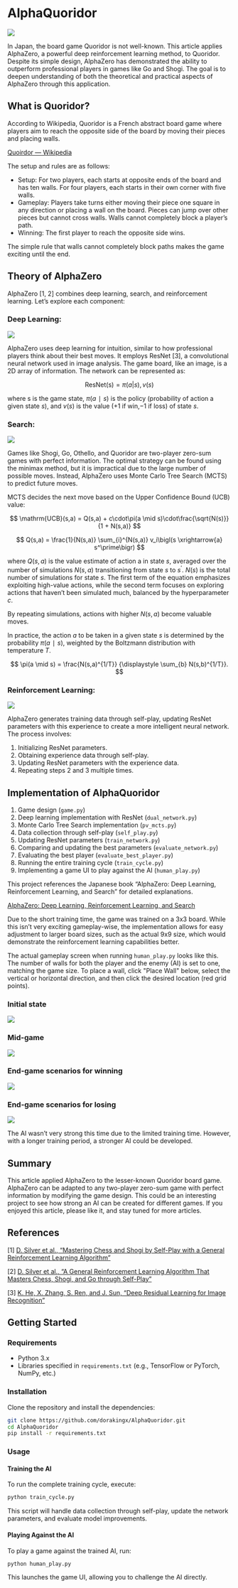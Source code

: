 # AlphaQuoridor

![](./images/quoridor.png)

In Japan, the board game Quoridor is not well-known. This article applies AlphaZero, a powerful deep reinforcement learning method, to Quoridor. Despite its simple design, AlphaZero has demonstrated the ability to outperform professional players in games like Go and Shogi. The goal is to deepen understanding of both the theoretical and practical aspects of AlphaZero through this application.

## What is Quoridor?
According to Wikipedia, Quoridor is a French abstract board game where players aim to reach the opposite side of the board by moving their pieces and placing walls.

[Quoirdor — Wikipedia](https://en.wikipedia.org/wiki/Quoridor)  

The setup and rules are as follows:

- Setup: For two players, each starts at opposite ends of the board and has ten walls. For four players, each starts in their own corner with five walls.
- Gameplay: Players take turns either moving their piece one square in any direction or placing a wall on the board. Pieces can jump over other pieces but cannot cross walls. Walls cannot completely block a player’s path.
- Winning: The first player to reach the opposite side wins.
  
The simple rule that walls cannot completely block paths makes the game exciting until the end.

## Theory of AlphaZero
AlphaZero [1, 2] combines deep learning, search, and reinforcement learning. Let’s explore each component:

### Deep Learning:
![](./images/deep_learning.png)

AlphaZero uses deep learning for intuition, similar to how professional players think about their best moves. It employs ResNet [3], a convolutional neural network used in image analysis. The game board, like an image, is a 2D array of information. The network can be represented as:

$$
\mathrm{ResNet(s)} = \pi(a|s), v(s)
$$

where s is the game state, $\pi(a∣s)$ is the policy (probability of action a given state $s$), and $v(s)$ is the value ($+1$ if win,$-1$ if loss) of state $s$.

### Search:

![](./images/mcts.png)

Games like Shogi, Go, Othello, and Quoridor are two-player zero-sum games with perfect information. The optimal strategy can be found using the minimax method, but it is impractical due to the large number of possible moves. Instead, AlphaZero uses Monte Carlo Tree Search (MCTS) to predict future moves.

MCTS decides the next move based on the Upper Confidence Bound (UCB) value:

$$
\mathrm{UCB}(s,a) = Q(s,a) + c\cdot\pi(a \mid s)\cdot\frac{\sqrt{N(s)}}{1 + N(s,a)}
$$

$$
Q(s,a) = \frac{1}{N(s,a)} \sum_{i}^{N(s,a)} v_i\bigl(s \xrightarrow{a} s^\prime\bigr)
$$


where $Q(s,a)$ is the value estimate of action a in state $s$, averaged over the number of simulations $N(s,a)$ transitioning from state $s$ to $s^\prime$. $N(s)$ is the total number of simulations for state $s$. The first term of the equation emphasizes exploiting high-value actions, while the second term focuses on exploring actions that haven’t been simulated much, balanced by the hyperparameter $c$.

By repeating simulations, actions with higher $N(s,a)$ become valuable moves.

In practice, the action $a$ to be taken in a given state $s$ is determined by the probability $\pi(a∣s)$, weighted by the Boltzmann distribution with temperature $T$.

$$
\pi(a \mid s) = \frac{N(s,a)^{1/T}} {\displaystyle \sum_{b} N(s,b)^{1/T}}.
$$

### Reinforcement Learning:

![](./images/reinforcement_learning.png)

AlphaZero generates training data through self-play, updating ResNet parameters with this experience to create a more intelligent neural network. The process involves:

1. Initializing ResNet parameters.
2. Obtaining experience data through self-play.
3. Updating ResNet parameters with the experience data.
4. Repeating steps 2 and 3 multiple times.


## Implementation of AlphaQuoridor
1. Game design (`game.py`)
2. Deep learning implementation with ResNet (`dual_network.py`)
3. Monte Carlo Tree Search implementation (`pv_mcts.py`)
4. Data collection through self-play (`self_play.py`)
5. Updating ResNet parameters (`train_network.py`)
6. Comparing and updating the best parameters (`evaluate_network.py`)
7. Evaluating the best player (`evaluate_best_player.py`)
8. Running the entire training cycle (`train_cycle.py`)
9. Implementing a game UI to play against the AI (`human_play.py`)

This project references the Japanese book “AlphaZero: Deep Learning, Reinforcement Learning, and Search” for detailed explanations.

[AlphaZero: Deep Learning, Reinforcement Learning, and Search](https://www.borndigital.co.jp/book/14383/)

Due to the short training time, the game was trained on a 3x3 board. While this isn’t very exciting gameplay-wise, the implementation allows for easy adjustment to larger board sizes, such as the actual 9x9 size, which would demonstrate the reinforcement learning capabilities better.

The actual gameplay screen when running `human_play.py` looks like this. The number of walls for both the player and the enemy (AI) is set to one, matching the game size. To place a wall, click "Place Wall" below, select the vertical or horizontal direction, and then click the desired location (red grid points).

### Initial state
![](./images/initial_state.png)

### Mid-game
![](./images/midgame.png)

### End-game scenarios for winning
![](./images/endgame_winning.png)

### End-game scenarios for losing
![](./images/endgame_losing.png)

The AI wasn’t very strong this time due to the limited training time. However, with a longer training period, a stronger AI could be developed.


## Summary
This article applied AlphaZero to the lesser-known Quoridor board game. AlphaZero can be adapted to any two-player zero-sum game with perfect information by modifying the game design. This could be an interesting project to see how strong an AI can be created for different games. If you enjoyed this article, please like it, and stay tuned for more articles.


## References
[1] [D. Silver et al., “Mastering Chess and Shogi by Self-Play with a General Reinforcement Learning Algorithm”](https://arxiv.org/abs/1712.01815)

[2] [D. Silver et al., “A General Reinforcement Learning Algorithm That Masters Chess, Shogi, and Go through Self-Play”](https://www.science.org/doi/10.1126/science.aar6404)

[3] [K. He, X. Zhang, S. Ren, and J. Sun, “Deep Residual Learning for Image Recognition”](https://arxiv.org/abs/1512.03385)



## Getting Started

### Requirements

- Python 3.x
- Libraries specified in `requirements.txt` (e.g., TensorFlow or PyTorch, NumPy, etc.)

### Installation

Clone the repository and install the dependencies:

```bash
git clone https://github.com/dorakingx/AlphaQuoridor.git
cd AlphaQuoridor
pip install -r requirements.txt
```

### Usage

#### Training the AI

To run the complete training cycle, execute:

```bash
python train_cycle.py
```
This script will handle data collection through self-play, update the network parameters, and evaluate model improvements.

#### Playing Against the AI
To play a game against the trained AI, run:

```
python human_play.py
```
This launches the game UI, allowing you to challenge the AI directly.
